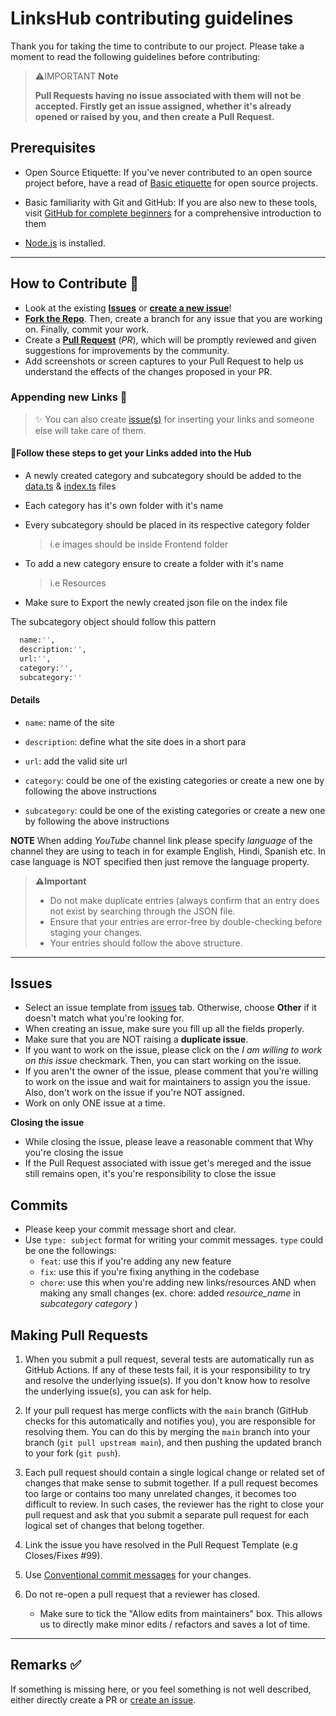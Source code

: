 # LinksHub contributing guidelines

Thank you for taking the time to contribute to our project. Please take a moment to read the following guidelines before contributing:

> ⚠️IMPORTANT **Note** 
>
> **Pull Requests having no issue associated with them will not be accepted. Firstly get an issue assigned, whether it's already opened or raised by you, and then create a Pull Request.**

## Prerequisites

- Open Source Etiquette: If you've never contributed to an open source project before, have a read of [Basic etiquette](https://developer.mozilla.org/en-US/docs/MDN/Community/Open_source_etiquette) for open source projects.

- Basic familiarity with Git and GitHub: If you are also new to these tools, visit [GitHub for complete beginners](https://developer.mozilla.org/en-US/docs/MDN/Contribute/GitHub_beginners) for a comprehensive introduction to them

- [Node.js](https://nodejs.org/) is installed.

---
## How to Contribute 🤔

- Look at the existing [**Issues**](https://github.com/rupali-codes/LinksHub/issues) or [**create a new issue**](https://github.com/rupali-codes/LinksHub/issues/new/choose)!
- [**Fork the Repo**](https://github.com/rupali-codes/LinksHub/fork). Then, create a branch for any issue that you are working on. Finally, commit your work.
- Create a **[Pull Request](https://github.com/rupali-codes/LinksHub/compare)** (_PR_), which will be promptly reviewed and given suggestions for improvements by the community.
- Add screenshots or screen captures to your Pull Request to help us understand the effects of the changes proposed in your PR.

### Appending new Links 🔗

> ✨ You can also create [issue(s)](https://github.com/rupali-codes/LinksHub/issues/new/choose) for inserting your links and someone else will take care of them.

#### 🌟Follow these steps to get your Links added into the Hub

* A newly created category and subcategory should be added to the [data.ts](https://github.com/rupali-codes/LinksHub/blob/main/database/data.ts) & [index.ts](https://github.com/rupali-codes/LinksHub/blob/main/database/index.ts) files
* Each category has it's own folder with it's name
* Every subcategory should be placed in its respective category folder
  
  > i.e images should be inside Frontend folder

* To add a new category ensure to create a folder with it's name
  
  > i.e Resources

* Make sure to Export the newly created json file on the index file

The subcategory object should follow this pattern

  ```sh
    name:'', 
    description:'',
    url:'',
    category:'', 
    subcategory:''
  ```

  #### Details 
  
  * `name`: name of the site
  
  * `description`: define what the site does in a 
  short para
  
  * `url`: add the valid site url
  * `category`: could be one of the existing categories or create a new one by following the 
  above instructions
  * `subcategory`: could be one of the existing categories or create a new one by following the above instructions

**NOTE**
   When adding *YouTube* channel link please specify *language* of the channel they are using to teach in for example English, Hindi, Spanish etc. In case language is NOT specified then just remove the language property. 

  
> **⚠️Important**
>
> - Do not make duplicate entries (always confirm that an entry does not exist by searching through the JSON file.
> - Ensure that your entries are error-free by double-checking before staging your changes.
> - Your entries should follow the above structure.

--- 
## Issues
* Select an issue template from [issues](https://github.com/EddieHubCommunity/LinkFree/issues/new/choose) tab. Otherwise, choose **Other** if it doesn't match what you're looking for.
* When creating an issue, make sure you fill up all the fields properly.
* Make sure that you are NOT raising a **duplicate issue**.
* If you want to work on the issue, please click on the *I am willing to work on this issue* checkmark. Then, you can start working on the issue.
* If you aren't the owner of the issue, please comment that you're willing to work on the issue and wait for maintainers to assign you the issue. Also, don't work on the issue if you're NOT assigned.
* Work on only ONE issue at a time. 
  
**Closing the issue**

* While closing the issue, please leave a reasonable comment that Why you're closing the issue
* If the Pull Request associated with issue get's mereged and the issue still remains open, it's you're responsibility to close the issue

## Commits
* Please keep your commit message short and clear.
* Use `type: subject` format for writing your commit messages. `type` could be one the followings:
  * `feat`: use this if you're adding any new feature
  * `fix`: use this if you're fixing anything in the codebase
  * `chore`: use this when you're adding new links/resources AND when making any small changes
  (ex. chore: added *resource_name* in *subcategory* *category* )

## Making Pull Requests

1. When you submit a pull request, several tests are automatically run
   as GitHub Actions. If any of these tests fail, it is your responsibility to try and resolve the underlying issue(s). If you don't know how to resolve the underlying issue(s), you can ask for help.

2. If your pull request has merge conflicts with the `main` branch (GitHub checks for this automatically and notifies you), you are responsible for resolving them. You can do this by merging the `main` branch into your branch (`git pull upstream main`), and then pushing the updated branch to your fork (`git push`).

3. Each pull request should contain a single logical change or related set of changes that make sense to submit together. If a pull request becomes too large or contains too many unrelated changes, it becomes too difficult to review. In such cases, the reviewer has the right to close your pull request and ask that you submit a separate pull request for each logical set of changes that belong together.

4. Link the issue you have resolved in the Pull Request Template (e.g Closes/Fixes #99).
5. Use [Conventional commit messages](https://www.conventionalcommits.org/en/v1.0.0/) for your changes.
6. Do not re-open a pull request that a reviewer has closed.
   - Make sure to tick the "Allow edits from maintainers" box. This allows us to directly make minor edits / refactors and saves a lot of time.

--- 
## Remarks ✅

If something is missing here, or you feel something is not well described, either directly create a PR or [create an issue](https://github.com/rupali-codes/LinksHub/issues).